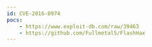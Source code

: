 ```yaml
---
id: CVE-2016-0974
pocs: 
    - https://www.exploit-db.com/raw/39463
    - https://github.com/Fullmetal5/FlashHax
---
```

